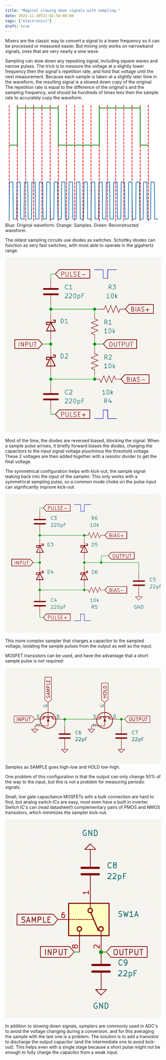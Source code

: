 ```yaml
---
title: "Magical slowing down signals with sampling."
date: 2023-11-30T21:02:54-08:00
tags: ["electronics"]
draft: true
---
```


Mixers are the classic way to convert a signal to a lower frequency so it can be processed or measured easier.
But mixing only works on narrowband signals, ones that are very nearly a sine wave.

Sampling can slow down any repeating signal, including square waves and narrow pulses.
The trick is to measure the voltage at a slightly lower frequency then the signal's repetition rate, and hold that voltage until the next measurement.
Because each sample is taken at a slightly later time in the waveform, the resulting signal is a slowed down copy of the original.
The repetition rate is equal to the difference of the original's and the sampling frequency, and should be hundreds of times less then the sample rate to accurately copy the waveform.

![Principal of sampling](sampled.png)
Blue: Original waveform. Orange: Samples. Green: Reconstructed waveform.

The oldest sampling circuits use diodes as switches.
Schottky diodes can function as very fast switches, with most able to operate in the gigahertz range.

![Sampler using 2 diodes](sampler1.png)
 
Most of the time, the diodes are reversed biased, blocking the signal. 
When a sample pulse arrives, it briefly forward biases the diodes, charging the capacitors to the input signal voltage plus/minus the threshold voltage.
These 2 voltages are then added together with a resistor divider to get the final voltage.

The symmetrical configuration helps with kick-out, the sample signal leaking back into the input of the sampler.
This only works with a symmetrical sampling pulse, so a common mode choke on the pulse input can significantly improve kick-out.
 
![Sampler using 6 diodes](sampler2.png)

This more complex sampler that charges a capacitor to the sampled voltage, isolating the sample pulses from the output as well as the input.

MOSFET transistors can be used, and have the advantage that a short sample pulse is not required:

![Sampler using 2 MOSFETs](sampler3.png)
Samples as SAMPLE goes high-low and HOLD low-high.

One problem of this configuration is that the output can only change 50% of the way to the input, but this is not a problem for measuring periodic signals.

Small, low gate capacitance MOSFETs with a bulk connection are hard to find, but analog switch ICs are easy, most even have a built in inverter.
Switch IC's can (read datasheet!) complementary pairs of PMOS and NMOS transistors, which minimizes the sampler kick-out.

![Sampler using a switch IC](sampler4.png)

In addition to slowing down signals, samplers are commonly used in ADC's to avoid the voltage changing during a conversion, and for this averaging the sample with the last one is a problem.
The solution is to add a transistor to discharge the output capacitor (and the intermediate one to avoid kick-out).
This helps even with a single stage because a short pulse might not be enough to fully charge the capacitor from a weak input.
